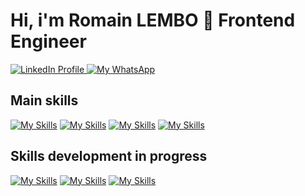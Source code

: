 # Hi, i'm Romain LEMBO 👋 Frontend Engineer 

<div id="badges">
  <a href="https://www.linkedin.com/in/romainlembo">
    <img src="https://img.shields.io/badge/LinkedIn-blue?style=for-the-badge&logo=linkedin&logoColor=white" alt="LinkedIn Profile"/>
  </a>
  <a href="https://api.whatsapp.com/send?phone=+33645262075&text=urlencodedtext">
    <img src="https://img.shields.io/badge/WhatsApp-25D366?style=for-the-badge&logo=whatsapp&logoColor=white" alt="My WhatsApp" />
  </a>
</div>

## Main skills
[![My Skills](https://skills.thijs.gg/icons?i=react&theme=light)](https://skills.thijs.gg "React 18")
[![My Skills](https://skills.thijs.gg/icons?i=nodejs&theme=light)](https://skills.thijs.gg "Node 18")
[![My Skills](https://skills.thijs.gg/icons?i=ts&theme=light)](https://skills.thijs.gg "TypeScript 5") 
[![My Skills](https://skills.thijs.gg/icons?i=aws&theme=light)](https://skills.thijs.gg "AWS")

## Skills development in progress
[![My Skills](https://skills.thijs.gg/icons?i=nextjs&theme=light)](https://skills.thijs.gg "Next 13")
[![My Skills](https://skills.thijs.gg/icons?i=tailwind&theme=light)](https://skills.thijs.gg "Tailwind 3")
[![My Skills](https://skills.thijs.gg/icons?i=figma&theme=light)](https://skills.thijs.gg "Figma")

<!--
**rlembo06/rlembo06** is a ✨ _special_ ✨ repository because its `README.md` (this file) appears on your GitHub profile.

Here are some ideas to get you started:

- 🔭 I’m currently working on ...
- 🌱 I’m currently learning ...
- 👯 I’m looking to collaborate on ...
- 🤔 I’m looking for help with ...
- 💬 Ask me about ...
- 📫 How to reach me: ...
- 😄 Pronouns: ...
- ⚡ Fun fact: ...
-->

